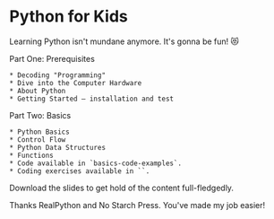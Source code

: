 # Python for Kids 

Learning Python isn't mundane anymore. It's gonna be fun! 😻

Part One: Prerequisites

    * Decoding "Programming"
    * Dive into the Computer Hardware
    * About Python
    * Getting Started — installation and test
Part Two: Basics

    * Python Basics
    * Control Flow
    * Python Data Structures
    * Functions
    * Code available in `basics-code-examples`.
    * Coding exercises available in ``.

Download the slides to get hold of the content full-fledgedly.

Thanks RealPython and No Starch Press. You've made my job easier!

